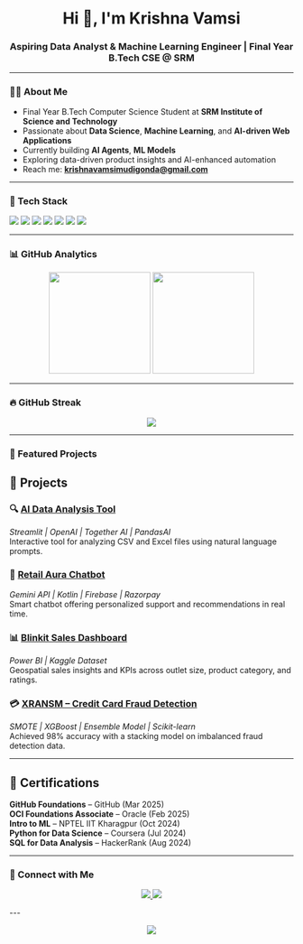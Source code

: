 <h1 align="center">Hi 👋, I'm Krishna Vamsi </h1>
<h3 align="center">Aspiring Data Analyst & Machine Learning Engineer | Final Year B.Tech CSE @ SRM</h3>

---

### 👨‍💻 About Me
-  Final Year B.Tech Computer Science Student at **SRM Institute of Science and Technology**
-  Passionate about **Data Science**, **Machine Learning**, and **AI-driven Web Applications**
-  Currently building **AI Agents**, **ML Models**
-  Exploring data-driven product insights and AI-enhanced automation
-  Reach me: **krishnavamsimudigonda@gmail.com**

---

### 🚀 Tech Stack
<p align="left">
  <img src="https://img.shields.io/badge/Python-3776AB?style=for-the-badge&logo=python&logoColor=white"/>
  <img src="https://img.shields.io/badge/Pandas-150458?style=for-the-badge&logo=pandas&logoColor=white"/>
  <img src="https://img.shields.io/badge/NumPy-013243?style=for-the-badge&logo=numpy&logoColor=white"/>
  <img src="https://img.shields.io/badge/Scikit--Learn-F7931E?style=for-the-badge&logo=scikit-learn&logoColor=white"/>
  <img src="https://img.shields.io/badge/TensorFlow-FF6F00?style=for-the-badge&logo=TensorFlow&logoColor=white"/>
  <img src="https://img.shields.io/badge/GitHub-181717?style=for-the-badge&logo=github&logoColor=white"/>
  <img src="https://img.shields.io/badge/MySQL-005C84?style=for-the-badge&logo=mysql&logoColor=white"/>
  
</p>
 

---

### 📊 GitHub Analytics
<p align="center">
  <img src="https://github-readme-stats.vercel.app/api?username=krishnavamsimudigonda&show_icons=true&theme=radical" height="180" />
  <img src="https://github-readme-stats.vercel.app/api/top-langs/?username=krishnavamsimudigonda&layout=compact&theme=radical" height="180" />
</p>

---

### 🔥 GitHub Streak
<p align="center">
  <img src="https://github-readme-streak-stats.herokuapp.com/?user=krishnavamsimudigonda&theme=radical" />
</p>

---

### 📌 Featured Projects

## 🚀 Projects

### 🔍 [AI Data Analysis Tool](https://github.com/krishnavamsimudigonda/Krishna-Data-Agent)  
*Streamlit | OpenAI | Together AI | PandasAI*  
Interactive tool for analyzing CSV and Excel files using natural language prompts.

### 💬 [Retail Aura Chatbot](https://github.com/krishnavamsimudigonda/Retail-Aura)  
*Gemini API | Kotlin | Firebase | Razorpay*  
Smart chatbot offering personalized support and recommendations in real time.

### 📊 [Blinkit Sales Dashboard](https://github.com/krishnavamsimudigonda/Blinkit-Dashboard)  
*Power BI | Kaggle Dataset*  
Geospatial sales insights and KPIs across outlet size, product category, and ratings.

### 💳 [XRANSM – Credit Card Fraud Detection](https://github.com/krishnavamsimudigonda/CreditCard-Fraud-Detection)  
*SMOTE | XGBoost | Ensemble Model | Scikit-learn*  
Achieved 98% accuracy with a stacking model on imbalanced fraud detection data.


---
## 🧾 Certifications

**GitHub Foundations** – GitHub (Mar 2025)  
**OCI Foundations Associate** – Oracle (Feb 2025)  
**Intro to ML** – NPTEL IIT Kharagpur (Oct 2024)  
**Python for Data Science** – Coursera (Jul 2024)  
**SQL for Data Analysis** – HackerRank (Aug 2024)

---

### 🤝 Connect with Me
<p align="center">
  <a href="https://krishnavamsimudigonda.github.io/Portfolio/" target="_blank">
    <img src="https://img.shields.io/badge/Portfolio-%230077B5?style=for-the-badge&logo=Portfolio&logoColor=white" />
  </a>
  <a href="https://www.linkedin.com/in/krishna-vamsi-mudigonda-806054241/" target="_blank">
    <img src="https://img.shields.io/badge/LinkedIn-%230077B5?style=for-the-badge&logo=linkedin&logoColor=white" />
  </a>
</p>
---

<p align="center">
  <img src="https://komarev.com/ghpvc/?username=krishnavamsimudigonda&label=Profile%20Views&color=blueviolet&style=flat-square" />
</p>

